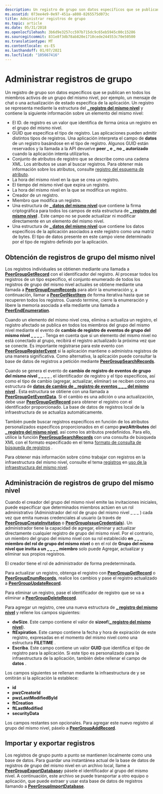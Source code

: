 ```yaml
---
description: Un registro de grupo son datos específicos que se publican en todos los miembros activos de un grupo del mismo nivel, por ejemplo, un mensaje de chat o una actualización de estado específica de la aplicación.
ms.assetid: 073ee4e9-0e97-451a-a808-8265575d073c
title: Administrar registros de grupo
ms.topic: article
ms.date: 05/31/2018
ms.openlocfilehash: 3b6d9e3257cc597b715dc9c65eb5945c00c15286
ms.sourcegitcommit: 831e8f3db78ab820e1710cede244553c70e50500
ms.translationtype: MT
ms.contentlocale: es-ES
ms.lasthandoff: 01/07/2021
ms.locfileid: "105667416"
---
```

# <a name="managing-group-records"></a>Administrar registros de grupo

Un registro de grupo son datos específicos que se publican en todos los miembros activos de un grupo del mismo nivel, por ejemplo, un mensaje de chat o una actualización de estado específica de la aplicación. Un registro se representa mediante la estructura del [**\_ registro del mismo nivel**](/windows/desktop/api/P2P/ns-p2p-peer_record) y contiene la siguiente información sobre un elemento del mismo nivel:

-   El ID. de registro es un valor que identifica de forma única un registro en el grupo del mismo nivel.
-   GUID que especifica el tipo de registro. Las aplicaciones pueden admitir distintos tipos de registros. Una aplicación interpreta el campo de **datos** de un registro basándose en el tipo de registro. Algunos GUID están reservados y la llamada a la API devuelve **peer \_ e \_ no \_ autorizado** cuando la aplicación intenta utilizarlos.
-   Conjunto de atributos de registro que se describe como una cadena XML. Los atributos se usan al buscar registros. Para obtener más información sobre los atributos, consulte [registro del esquema de atributo](record-attribute-schema.md).
-   La hora del mismo nivel en la que se crea un registro.
-   El tiempo del mismo nivel que expira un registro.
-   La hora del mismo nivel en la que se modifica un registro.
-   Creador de un registro.
-   Miembro que modifica un registro.
-   Una estructura de [**\_ datos del mismo nivel**](/windows/desktop/api/P2P/ns-p2p-peer_data) que contiene la firma criptográfica para todos los campos de esta estructura de [**\_ registro del mismo nivel**](/windows/desktop/api/P2P/ns-p2p-peer_record) . Este campo no se puede actualizar ni modificar directamente en un elemento del mismo nivel.
-   Una estructura de [**\_ datos del mismo nivel**](/windows/desktop/api/P2P/ns-p2p-peer_data) que contiene los datos específicos de la aplicación asociados a este registro como una matriz de bytes. El tipo de datos presente en este campo viene determinado por el tipo de registro definido por la aplicación.

## <a name="obtaining-peer-group-records"></a>Obtención de registros de grupo del mismo nivel

Los registros individuales se obtienen mediante una llamada a [**PeerGroupGetRecord**](/windows/desktop/api/P2P/nf-p2p-peergroupgetrecord) con el identificador del registro. Al procesar todos los registros de un tipo específico, el conjunto enumerado de todos los registros de grupo del mismo nivel actuales se obtiene mediante una llamada a [**PeerGroupEnumRecords**](/windows/desktop/api/P2P/nf-p2p-peergroupenumrecords) para abrir la enumeración y, a continuación, llamar a [**PeerGetNextItem**](/windows/desktop/api/P2P/nf-p2p-peergetnextitem) de forma iterativa hasta que se recuperen todos los registros. Cuando termine, cierre la enumeración y libere la memoria asociada a ella mediante una llamada a [**PeerEndEnumeration**](/windows/desktop/api/P2P/nf-p2p-peerendenumeration).

Cuando un elemento del mismo nivel crea, elimina o actualiza un registro, el registro afectado se publica en todos los miembros del grupo del mismo nivel mediante el evento de **cambio de registro de eventos de grupo del mismo nivel \_ \_ \_ \_** . Tenga en cuenta que si un elemento del mismo nivel no está conectado al grupo, recibirá el registro actualizado la próxima vez que se conecte. Es importante registrarse para este evento con [**PeerGroupRegisterEvent**](/windows/desktop/api/P2P/nf-p2p-peergroupregisterevent) si la aplicación mantiene o administra registros de una manera significativa. Como alternativa, la aplicación puede consultar la base de datos de registros a petición mediante [**PeerGroupSearchRecords**](/windows/desktop/api/P2P/nf-p2p-peergroupsearchrecords).

Cuando se genera el evento de **cambio de registro de eventos de grupo del mismo nivel \_ \_ \_ \_** , el identificador de registro y el tipo específicos, así como el tipo de cambio (agregar, actualizar, eliminar) se reciben como una estructura de [**datos de cambio de \_ registro de eventos \_ \_ \_ del mismo nivel**](/windows/desktop/api/P2P/ns-p2p-peer_event_record_change_data) . Esta estructura se obtiene con una llamada a [**PeerGroupGetEventData**](/windows/desktop/api/P2P/nf-p2p-peergroupgeteventdata). Si el cambio es una adición o una actualización, debe usar [**PeerGroupGetRecord**](/windows/desktop/api/P2P/nf-p2p-peergroupgetrecord) para obtener el registro con el identificador proporcionado. La base de datos de registros local de la infraestructura de se actualiza automáticamente.

También puede buscar registros específicos en función de los atributos personalizados específicos proporcionados en el campo **pwzAttributes** del [**\_ registro del mismo nivel**](/windows/desktop/api/P2P/ns-p2p-peer_record), así como los atributos predefinidos. Para ello, utilice la función [**PeerGroupSearchRecords**](/windows/desktop/api/P2P/nf-p2p-peergroupsearchrecords) con una consulta de búsqueda XML con el formato especificado en el tema [formato de consulta de búsqueda de registros](record-search-query-format.md) .

Para obtener más información sobre cómo trabajar con registros en la infraestructura del mismo nivel, consulte el tema [registros](records.md) en [uso de la infraestructura del mismo nivel](using-the-peer-infrastructure.md).

## <a name="administration-of-peer-group-records"></a>Administración de registros de grupo del mismo nivel

Cuando el creador del grupo del mismo nivel emite las invitaciones iniciales, puede especificar que determinados miembros actúen en un rol administrativo (Administrador del rol de grupo del mismo nivel \_ \_ \_ ) cada vez que emita nuevas credenciales al usuario (a través de [**PeerGroupCreateInvitation**](/windows/desktop/api/P2P/nf-p2p-peergroupcreateinvitation) o [**PeerGroupIssueCredentials**](/windows/desktop/api/P2P/nf-p2p-peergroupissuecredentials)). Un administrador tiene la capacidad de agregar, eliminar y actualizar directamente cualquier registro de grupo del mismo nivel. Por el contrario, un miembro del grupo del mismo nivel con su rol establecido **en \_ \_ \_ miembro del rol de grupo del mismo nivel** o en el rol de **Grupo del mismo nivel que invita a un \_ \_ \_ \_ miembro** solo puede Agregar, actualizar y eliminar sus propios registros.

El creador tiene el rol de administrador de forma predeterminada.

Para actualizar un registro, obtenga el registro con [**PeerGroupGetRecord**](/windows/desktop/api/P2P/nf-p2p-peergroupgetrecord) o [**PeerGroupEnumRecords**](/windows/desktop/api/P2P/nf-p2p-peergroupenumrecords), realice los cambios y pase el registro actualizado a [**PeerGroupUpdateRecord**](/windows/desktop/api/P2P/nf-p2p-peergroupupdaterecord).

Para eliminar un registro, pase el identificador de registro que se va a eliminar a [**PeerGroupDeleteRecord**](/windows/desktop/api/P2P/nf-p2p-peergroupdeleterecord).

Para agregar un registro, cree una nueva estructura de [**\_ registro del mismo nivel**](/windows/desktop/api/P2P/ns-p2p-peer_record) y rellene los campos siguientes:

-   **dwSize**. Este campo contiene el valor de **sizeof**([**\_ registro del mismo nivel**](/windows/desktop/api/P2P/ns-p2p-peer_record)).
-   **ftExpiration**. Este campo contiene la fecha y hora de expiración de este registro, expresadas en el momento del mismo nivel como una estructura **FILETIME** .
-   **Escriba**. Este campo contiene un valor **GUID** que identifica el tipo de registro para la aplicación. Si este tipo es personalizado para la infraestructura de la aplicación, también debe rellenar el campo de **datos** .

Los campos siguientes se rellenan mediante la infraestructura de y se omitirán si la aplicación la establece:

-   **id**
-   **pwzCreatorId**
-   **pwzLastModifiedById**
-   **ftCreation**
-   **ftLastModified**
-   **securityData**

Los campos restantes son opcionales. Para agregar este nuevo registro al grupo del mismo nivel, páselo a [**PeerGroupAddRecord**](/windows/desktop/api/P2P/nf-p2p-peergroupaddrecord).

## <a name="importing-and-exporting-records"></a>Importar y exportar registros

Los registros de grupo punto a punto se mantienen localmente como una base de datos. Para guardar una instantánea actual de la base de datos de registros de grupo del mismo nivel en un archivo local, llame a [**PeerGroupExportDatabase**](/windows/desktop/api/P2P/nf-p2p-peergroupexportdatabase)y pásele el identificador al grupo del mismo nivel. A continuación, este archivo se puede transportar a otro equipo o aplicación, que puede extraer y usar esta base de datos de registros llamando a [**PeerGroupImportDatabase**](/windows/desktop/api/P2P/nf-p2p-peergroupimportdatabase).

 

 



